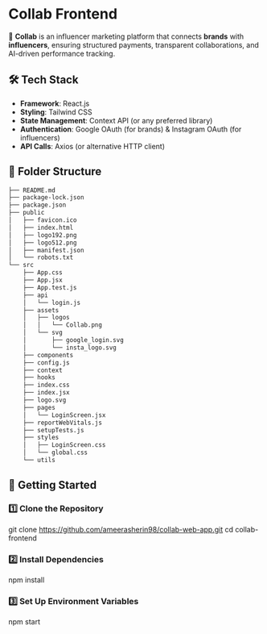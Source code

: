 # Collab Frontend  

🚀 **Collab** is an influencer marketing platform that connects **brands** with **influencers**, ensuring structured payments, transparent collaborations, and AI-driven performance tracking.  

## 🛠 Tech Stack  
- **Framework**: React.js  
- **Styling**: Tailwind CSS  
- **State Management**: Context API (or any preferred library)  
- **Authentication**: Google OAuth (for brands) & Instagram OAuth (for influencers)  
- **API Calls**: Axios (or alternative HTTP client)  

## 📂 Folder Structure  

```bash
├── README.md
├── package-lock.json
├── package.json
├── public
│   ├── favicon.ico
│   ├── index.html
│   ├── logo192.png
│   ├── logo512.png
│   ├── manifest.json
│   └── robots.txt
└── src
    ├── App.css
    ├── App.jsx
    ├── App.test.js
    ├── api
    │   └── login.js
    ├── assets
    │   ├── logos
    │   │   └── Collab.png
    │   └── svg
    │       ├── google_login.svg
    │       └── insta_logo.svg
    ├── components
    ├── config.js
    ├── context
    ├── hooks
    ├── index.css
    ├── index.jsx
    ├── logo.svg
    ├── pages
    │   └── LoginScreen.jsx
    ├── reportWebVitals.js
    ├── setupTests.js
    ├── styles
    │   ├── LoginScreen.css
    │   └── global.css
    └── utils
```


## 🚀 Getting Started  

### 1️⃣ Clone the Repository  
git clone https://github.com/ameerasherin98/collab-web-app.git
cd collab-frontend

### 2️⃣ Install Dependencies
npm install

### 3️⃣ Set Up Environment Variables
npm start



